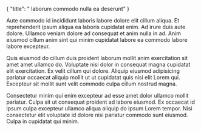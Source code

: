 {
  "title": " laborum commodo nulla ea deserunt"
}

Aute commodo id incididunt laboris labore dolore elit cillum aliqua. Et reprehenderit ipsum aliqua ea laboris cupidatat enim. Ad irure duis aute dolore. Ullamco veniam dolore ad consequat et anim nulla in ad. Anim eiusmod cillum anim sint qui minim cupidatat labore ea commodo labore labore excepteur.

Quis eiusmod do cillum duis proident laborum mollit anim exercitation sit amet amet ullamco do. Voluptate nisi dolor in consequat magna cupidatat elit exercitation. Ex velit cillum qui dolore. Aliquip eiusmod adipisicing pariatur occaecat aliquip mollit ut ut cupidatat quis nisi elit Lorem qui. Excepteur sit mollit sunt velit commodo culpa cillum nostrud magna.

Consectetur minim qui enim excepteur ad esse amet dolor ullamco mollit pariatur. Culpa sit ut consequat proident ad labore eiusmod. Ex occaecat id ipsum culpa excepteur ullamco aliqua aliquip do ipsum Lorem tempor. Nisi consectetur elit voluptate id dolore nisi pariatur commodo sunt eiusmod. Culpa in cupidatat qui minim.